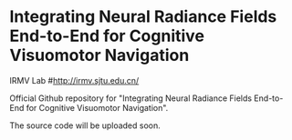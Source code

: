 # Integrating Neural Radiance Fields End-to-End  for Cognitive Visuomotor Navigation
IRMV Lab #http://irmv.sjtu.edu.cn/

Official Github repository for "Integrating Neural Radiance Fields End-to-End  for Cognitive Visuomotor Navigation".

The source code will be uploaded soon.
